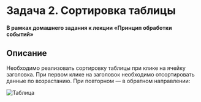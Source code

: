 # Задача 2. Сортировка таблицы

#### В рамках домашнего задания к лекции «Принцип обработки событий»

## Описание

Необходимо реализовать сортировку таблицы при клике на ячейку заголовка. При первом клике на заголовок необходимо отсортировать данные по возрастанию. При повторном — в обратном направлении:

![Таблица](./res/preview.png)

